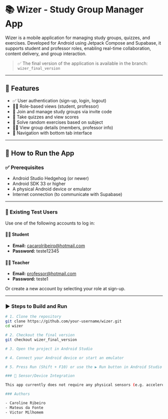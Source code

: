# 📚 Wizer - Study Group Manager App

Wizer is a mobile application for managing study groups, quizzes, and exercises. Developed for Android using Jetpack Compose and Supabase, it supports student and professor roles, enabling real-time collaboration, content delivery, and group interaction.

> ✅ The final version of the application is available in the branch: `wizer_final_version`

---

## 🚀 Features

- ✅ User authentication (sign-up, login, logout)
- 🧑‍🎓 Role-based views (student, professor)
- 👥 Join and manage study groups via invite code
- 🧪 Take quizzes and view scores
- 🧠 Solve random exercises based on subject
- 👨‍🏫 View group details (members, professor info)
- 🧭 Navigation with bottom tab interface

---

## 🏁 How to Run the App

### ✅ Prerequisites

- Android Studio Hedgehog (or newer)
- Android SDK 33 or higher
- A physical Android device or emulator
- Internet connection (to communicate with Supabase)

---

### 🔐 Existing Test Users

Use one of the following accounts to log in:

#### 👨‍🎓 Student
- **Email:** cacarolribeiro@hotmail.com  
- **Password:** teste12345

#### 👨‍🏫 Teacher
- **Email:** professor@hotmail.com  
- **Password:** teste1

Or create a new account by selecting your role at sign-up.

---

### ▶️ Steps to Build and Run

```bash
# 1. Clone the repository
git clone https://github.com/your-username/wizer.git
cd wizer

# 2. Checkout the final version
git checkout wizer_final_version

# 3. Open the project in Android Studio

# 4. Connect your Android device or start an emulator

# 5. Press Run (Shift + F10) or use the ▶️ Run button in Android Studio

### 📱 Sensor/Device Integration

This app currently does not require any physical sensors (e.g. accelerometer, GPS, etc.). All features are accessed via touch and require internet connectivity.

### Authors

- Caroline Ribeiro
- Mateus da Fonte
- Victor Milhomem


